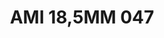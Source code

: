 ---
title: AMI 18,5MM 047
date: 
draft: false

# descripcion
description : Anillo de plata 925 y cubics. Modelo sin fin (toda la vuelta completa del anillo con cubics). Espectacular!

materials: Plata 925

color: 

dimensions: 18,5 mm diámetro

code: 05-28-1214

type: "Anillos"

categories: []

price: $12.530,00

price_eftvo: $10.650,00

# Images
# first image will be shown in the product page
images:
  # - image: "images/path_to_image"
  # La ubicacion de las imagenes es imagenes/Anillos/Anillos.Microcubic/05-28-1214-ami-18,5mm-047
  - image: "./images/anillos/microcubic/05-28-1214-ami-18,5mm-047.jpg"
---